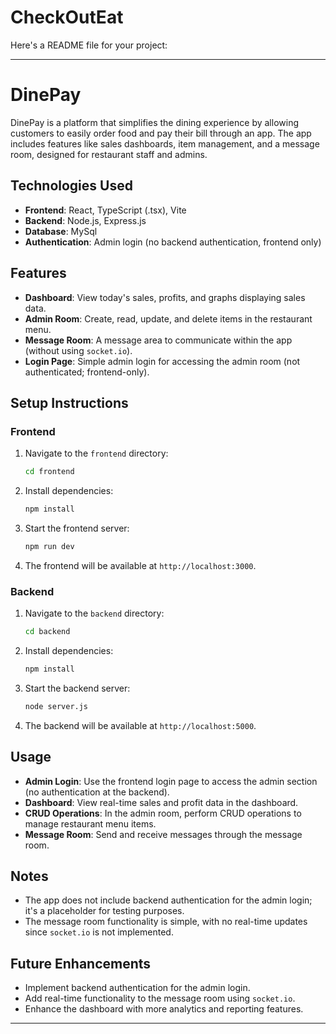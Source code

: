 # CheckOutEat
Here's a README file for your project:

---

# DinePay

DinePay is a platform that simplifies the dining experience by allowing customers to easily order food and pay their bill through an app. The app includes features like sales dashboards, item management, and a message room, designed for restaurant staff and admins.

## Technologies Used

- **Frontend**: React, TypeScript (.tsx), Vite
- **Backend**: Node.js, Express.js
- **Database**: MySql 
- **Authentication**: Admin login (no backend authentication, frontend only)

## Features

- **Dashboard**: View today's sales, profits, and graphs displaying sales data.
- **Admin Room**: Create, read, update, and delete items in the restaurant menu.
- **Message Room**: A message area to communicate within the app (without using `socket.io`).
- **Login Page**: Simple admin login for accessing the admin room (not authenticated; frontend-only).

## Setup Instructions

### Frontend

1. Navigate to the `frontend` directory:
    ```bash
    cd frontend
    ```

2. Install dependencies:
    ```bash
    npm install
    ```

3. Start the frontend server:
    ```bash
    npm run dev
    ```

4. The frontend will be available at `http://localhost:3000`.

### Backend

1. Navigate to the `backend` directory:
    ```bash
    cd backend
    ```

2. Install dependencies:
    ```bash
    npm install
    ```

3. Start the backend server:
    ```bash
    node server.js
    ```

4. The backend will be available at `http://localhost:5000`.

## Usage

- **Admin Login**: Use the frontend login page to access the admin section (no authentication at the backend).
- **Dashboard**: View real-time sales and profit data in the dashboard.
- **CRUD Operations**: In the admin room, perform CRUD operations to manage restaurant menu items.
- **Message Room**: Send and receive messages through the message room.

## Notes

- The app does not include backend authentication for the admin login; it's a placeholder for testing purposes.
- The message room functionality is simple, with no real-time updates since `socket.io` is not implemented.
  
## Future Enhancements

- Implement backend authentication for the admin login.
- Add real-time functionality to the message room using `socket.io`.
- Enhance the dashboard with more analytics and reporting features.

---
